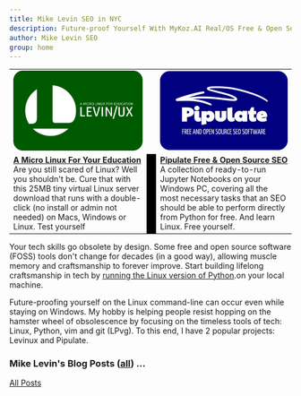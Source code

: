 ```yaml
---
title: Mike Levin SEO in NYC
description: Future-proof Yourself With MyKoz.AI Real/OS Free & Open Source (FOSS) AI SEO Software on a Small Linux Distro built with Python, vim, git and AI.
author: Mike Levin SEO
group: home
---
```


<table class="logos">
<tr>
<td class="hplg"><a href="https://levinux.com/"><img src="/assets/logo/Levinux.PNG" border=0 /></a></td>
<td> </td>
<td class="hplg"><a href="https://pipulate.com/"><img src="/assets/logo/Pipulate.PNG" border=0 /></a></td>
</tr>
<tr>
<td class="hptd"><b><a href="/levinux/">A Micro Linux For Your
Education</a></b><br />Are you still scared of Linux? Well you shouldn't be.
Cure that with this 25MB tiny virtual Linux server download that runs with a
double-click (no install or admin not needed) on Macs, Windows or Linux. Test
yourself</td>
<td style="background: black;">&nbsp;</td>
<td class="hptd"><b><a href="/pipulate/">Pipulate Free & Open Source
SEO</a></b><br />A collection of ready-to-run Jupyter Notebooks on your Windows
PC, covering all the most necessary tasks that an SEO should be able to perform
directly from Python for free. And learn Linux. Free yourself.</td>
</tr>
</table>

Your tech skills go obsolete by design. Some free and open source software
(FOSS) tools don't change for decades (in a good way), allowing muscle memory
and craftsmanship to forever improve. Start building lifelong craftsmanship in
tech by <a href="https://mykoz.ai">running the Linux version of Python</a>.on
your local machine.

Future-proofing yourself on the Linux command-line can occur even while staying
on Windows. My hobby is helping people resist hopping on the hamster wheel of
obsolescence by focusing on the timeless tools of tech: Linux, Python, vim and
git (LPvg).  To this end, I have 2 popular projects: Levinux and Pipulate. 

### Mike Levin's Blog Posts (<a href="/blog/">all</a>) ...

<!-- {% include post_short_list.html %} -->

<a href="/blog/">All Posts</a>
